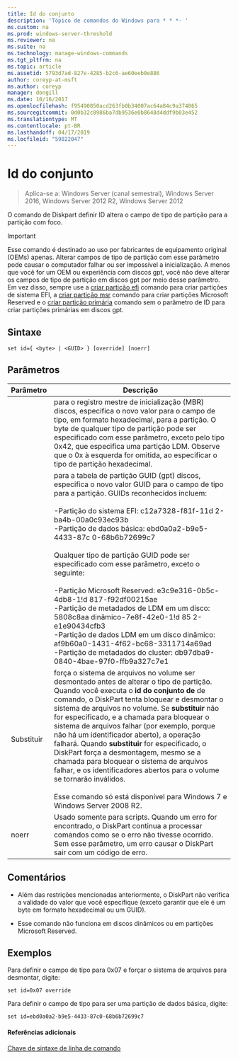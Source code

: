 ```yaml
---
title: Id do conjunto
description: 'Tópico de comandos do Windows para * * *- '
ms.custom: na
ms.prod: windows-server-threshold
ms.reviewer: na
ms.suite: na
ms.technology: manage-windows-commands
ms.tgt_pltfrm: na
ms.topic: article
ms.assetid: 5793d7ad-827e-4285-b2c6-ae60eeb0e886
author: coreyp-at-msft
ms.author: coreyp
manager: dongill
ms.date: 10/16/2017
ms.openlocfilehash: f95490850acd263fb0b34007ac64a84c9a374865
ms.sourcegitcommit: 0d0b32c8986ba7db9536e0b8648d4ddf9b03e452
ms.translationtype: MT
ms.contentlocale: pt-BR
ms.lasthandoff: 04/17/2019
ms.locfileid: "59822047"
---
```

# <a name="set-id"></a>Id do conjunto

>Aplica-se a: Windows Server (canal semestral), Windows Server 2016, Windows Server 2012 R2, Windows Server 2012

O comando de Diskpart definir ID altera o campo de tipo de partição para a partição com foco.  
  
> [!IMPORTANT]  
> Esse comando é destinado ao uso por fabricantes de equipamento original \(OEMs\) apenas. Alterar campos de tipo de partição com esse parâmetro pode causar o computador falhar ou ser impossível a inicialização. A menos que você for um OEM ou experiência com discos gpt, você não deve alterar os campos de tipo de partição em discos gpt por meio desse parâmetro. Em vez disso, sempre use a [criar partição efi](create-partition-efi.md) comando para criar partições de sistema EFI, a [criar partição msr](create-partition-msr.md) comando para criar partições Microsoft Reserved e o [criar partição primária](create-partition-primary.md) comando sem o parâmetro de ID para criar partições primárias em discos gpt.  
  
  
  
## <a name="syntax"></a>Sintaxe  
  
```  
set id={ <byte> | <GUID> } [override] [noerr]  
```  
  
## <a name="parameters"></a>Parâmetros  
  
|Parâmetro|Descrição|  
|-------|--------|  
|<byte>|para o registro mestre de inicialização \(MBR\) discos, especifica o novo valor para o campo de tipo, em formato hexadecimal, para a partição. O byte de qualquer tipo de partição pode ser especificado com esse parâmetro, exceto pelo tipo 0x42, que especifica uma partição LDM. Observe que o 0x à esquerda for omitida, ao especificar o tipo de partição hexadecimal.|  
|<GUID>|para a tabela de partição GUID \(gpt\) discos, especifica o novo valor GUID para o campo de tipo para a partição. GUIDs reconhecidos incluem:<br /><br />-Partição do sistema EFI: c12a7328\-f81f\-11d 2\-ba4b\-00a0c93ec93b<br />-Partição de dados básica: ebd0a0a2\-b9e5\-4433\-87c 0\-68b6b72699c7<br /><br />Qualquer tipo de partição GUID pode ser especificado com esse parâmetro, exceto o seguinte:<br /><br />-Partição Microsoft Reserved: e3c9e316\-0b5c\-4db8\-1!d 817\-f92df00215ae<br />-Partição de metadados de LDM em um disco: 5808c8aa dinâmico\-7e8f\-42e0\-1!d 85 2\-e1e90434cfb3<br />-Partição de dados LDM em um disco dinâmico: af9b60a0\-1431\-4f62\-bc68\-3311714a69ad<br />-Partição de metadados do cluster: db97dba9\-0840\-4bae\-97f0\-ffb9a327c7e1|  
|Substituir|força o sistema de arquivos no volume ser desmontado antes de alterar o tipo de partição. Quando você executa o **id do conjunto de** de comando, o DiskPart tenta bloquear e desmontar o sistema de arquivos no volume. Se **substituir** não for especificado, e a chamada para bloquear o sistema de arquivos falhar \(por exemplo, porque não há um identificador aberto\), a operação falhará. Quando **substituir** for especificado, o DiskPart força a desmontagem, mesmo se a chamada para bloquear o sistema de arquivos falhar, e os identificadores abertos para o volume se tornarão inválidos.<br /><br />Esse comando só está disponível para Windows 7 e Windows Server 2008 R2.|  
|noerr|Usado somente para scripts. Quando um erro for encontrado, o DiskPart continua a processar comandos como se o erro não tivesse ocorrido. Sem esse parâmetro, um erro causar o DiskPart sair com um código de erro.|  
  
## <a name="remarks"></a>Comentários  
  
-   Além das restrições mencionadas anteriormente, o DiskPart não verifica a validade do valor que você especifique \(exceto garantir que ele é um byte em formato hexadecimal ou um GUID\).  
  
-   Esse comando não funciona em discos dinâmicos ou em partições Microsoft Reserved.  
  
## <a name="BKMK_examples"></a>Exemplos  
Para definir o campo de tipo para 0x07 e forçar o sistema de arquivos para desmontar, digite:  
  
```  
set id=0x07 override  
```  
  
Para definir o campo de tipo para ser uma partição de dados básica, digite:  
  
```  
set id=ebd0a0a2-b9e5-4433-87c0-68b6b72699c7  
```  
  
#### <a name="additional-references"></a>Referências adicionais  
[Chave de sintaxe de linha de comando](command-line-syntax-key.md)  
  

  

